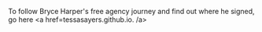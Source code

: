 To follow Bryce Harper's free agency journey and find out where he signed, go here <a href=tessasayers.github.io. /a>
